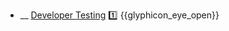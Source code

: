 * __ [Developer Testing]({{baseUrl}}/testing/testingTypes/developerTesting) :one: <trigger for="pop:testing-developerTesting-preview">{{glyphicon_eye_open}}</trigger>

<popover id="pop:testing-developerTesting-preview" title="{{glyphicon_eye_open}} Developer Testing" placement="right">
  <div slot="content">
    <include src=".\preview.md" />
  </div>
</popover>
